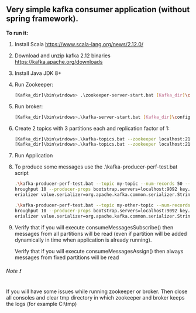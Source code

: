 ## Very simple kafka consumer application (without spring framework).

**To run it:**

1. Install Scala https://www.scala-lang.org/news/2.12.0/
2. Download and unzip kafka 2.12 binaries https://kafka.apache.org/downloads
3. Install Java JDK 8+
4. Run Zookeeper: 
   ```sh
   [Kafka_dir]\bin\windows> .\zookeeper-server-start.bat [Kafka_dir]\config\zookeeper.properties
    ```
5. Run broker:
   ```sh
   [Kafka_dir]\bin\windows>.\kafka-server-start.bat [Kafka_dir]\config\server.properties
   ```
6. Create 2 topics with 3 partitions each and replication factor of 1:
   ```sh
   [Kafka_dir]\bin\windows>.\kafka-topics.bat --zookeeper localhost:2181 --create --topic my-topic --partitions 3 --replication-factor 1
   [Kafka_dir]\bin\windows>.\kafka-topics.bat --zookeeper localhost:2181 --create --topic my-other-topic --partitions 3 --replication-factor 1
   ```
7. Run Application
8. To produce some messages use the .\kafka-producer-perf-test.bat script
   ```sh
   .\kafka-producer-perf-test.bat --topic my-topic --num-records 50 --record-size 1 --t
   hroughput 10 --producer-props bootstrap.servers=localhost:9092 key.serializer=org.apache.kafka.common.serializer.StringS
   erializer value.serializer=org.apache.kafka.common.serializer.StringSerializer
   
   .\kafka-producer-perf-test.bat --topic my-other-topic --num-records 50 --record-size 1 --t
   hroughput 10 --producer-props bootstrap.servers=localhost:9092 key.serializer=org.apache.kafka.common.serializer.StringS
   erializer value.serializer=org.apache.kafka.common.serializer.StringSerializer
   ```
9. Verify that if you will execute consumeMessagesSubscribe() then messages from all partitions will be read (even if partition will be added dynamically in time when application is already running).

    Verify that if you will execute consumeMessagesAssign() then always messages from fixed partitions will be read
###### Note :exclamation:
If you will have some issues while running zookeeper or broker.
Then close all consoles and clear tmp directory in which zookeeper and broker keeps the logs (for example C:\tmp)
